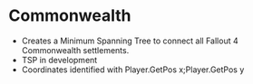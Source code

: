 # Commonwealth

* Creates a Minimum Spanning Tree to connect all Fallout 4 Commonwealth settlements.
* TSP in development
* Coordinates identified with Player.GetPos x;Player.GetPos y
